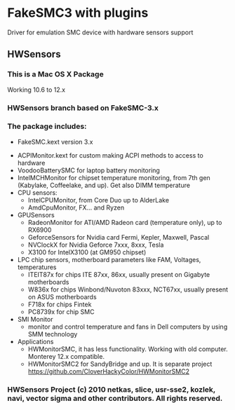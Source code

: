 # FakeSMC3 with plugins
Driver for emulation SMC device with hardware sensors support

## HWSensors
### This is a Mac OS X Package
Working 10.6 to 12.x

### HWSensors branch based on FakeSMC-3.x

### The package includes:
* FakeSMC.kext version 3.x
- ACPIMonitor.kext for custom making ACPI methods to access to hardware
- VoodooBatterySMC for laptop battery monitoring
- IntelMCHMonitor for chipset temperature monitoring, from 7th gen
  (Kabylake, Coffeelake, and up). Get also DIMM temperature
- CPU sensors:
    + IntelCPUMonitor, from Core Duo up to AlderLake
    + AmdCpuMonitor, FX... and Ryzen
- GPUSensors
    + RadeonMonitor  for ATI/AMD Radeon card (temperature only), up to RX6900
    + GeforceSensors for Nvidia card Fermi, Kepler, Maxwell, Pascal
    + NVClockX for Nvidia Geforce 7xxx, 8xxx, Tesla
    + X3100 for IntelX3100 (at GM950 chipset)
- LPC chip sensors, motherboard parameters like FAM, Voltages, temperatures
    + ITEIT87x  for chips ITE 87xx, 86xx, usually present on Gigabyte motherboards
    + W836x  for chips Winbond/Nuvoton 83xxx, NCT67xx, usually present on ASUS motherboards
    + F718x  for chips Fintek 
    + PC8739x for chip SMC
- SMI Monitor
    + monitor and control temperature and fans in Dell computers by using SMM technology
- Applications 
    + HWMonitorSMC, it has less functionality. Working with old computer. Monterey 12.x compatible.
    + HWMonitorSMC2 for SandyBridge and up. It is separate project https://github.com/CloverHackyColor/HWMonitorSMC2


### HWSensors Project (c) 2010 netkas, slice, usr-sse2, kozlek, navi, vector sigma and other contributors. All rights reserved. 
